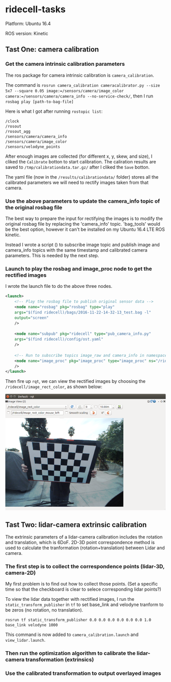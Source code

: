 # ridecell-tasks
Platform: Ubuntu 16.4

ROS version: Kinetic


## Tast One: camera calibration
### Get the camera intrinsic calibration parameters
The ros package for camera intrinsic calibration is `camera_calibration`.

The command is `rosrun camera_calibration cameracalibrator.py --size 5x7 --square 0.05 image:=/sensors/camera/image_color camera:=/sensors/camera/camera_info --no-service-check/`, then I run `rosbag play [path-to-bag-file]`

Here is what I got after running `rostopic list`:
```
/clock
/rosout
/rosout_agg
/sensors/camera/camera_info
/sensors/camera/image_color
/sensors/velodyne_points
```
After enough images are collected (for different x, y, skew, and size), I cliked the `Calibrate` botton to start calibration. The caliration results are saved to `/tmp/calibrationdata.tar.gz/` after I cliked the `Save` botton.

The yaml file (now in the `/results/calibrationdata/` folder) stores all the calibrated parameters we will need to rectify images taken from that camera.

### Use the above parameters to update the camera_info topic of the original rosbag file 
The best way to prepare the input for rectifying the images is to modify the original rosbag file by replacing the 'camera_info' topic. 'bag_tools' would be the best option, however it can't be installed on my Ubuntu 16.4 LTE ROS kinetic.

Instead I wrote a script () to subscribe image topic and publish image and camera_info topics with the same timestamp and calibrated camera parameters. This is needed by the next step.


### Launch to play the rosbag and image_proc node to get the rectified images

I wrote the launch file to do the above three nodes.

```xml
<launch>
	<!-- Play the rosbag file to publish original sensor data -->
	<node name="rosbag" pkg="rosbag" type="play" 
	args="$(find ridecell)/bags/2016-11-22-14-32-13_test.bag -l"
	output="screen"
	/>

	<node name="subpub" pkg="ridecell" type="pub_camera_info.py"
	args="$(find ridecell)/config/ost.yaml" 
	/>

	<!-- Run to subscribe topics image_raw and camera_info in namespace, eg., defined in ns="/ridecell" -->
	<node name="image_proc" pkg="image_proc" type="image_proc" ns="/ridecell" output="screen"
	/>
</launch>

```

Then fire up `rqt`, we can view the rectified images by choosing the `/ridecell/image_rect_color`, as shown below:

![Task One: Image Rectification](results/rqt_rectified_image.png)


## Tast Two: lidar-camera extrinsic calibration

The extrinsic parameters of a lidar-camera calibration includes the rotation and translation, which is 6DoF. 2D-3D point correspondence method is used to calculate the tranformation (rotation+translation) between Lidar and camera. 

### The first step is to collect the correspondence points (lidar-3D, camera-2D)
My first problem is to find out how to collect those points. (Set a specific time so that the checkboard is clear to selece corresponding lidar points?)

To view the lidar data together with rectified images, I run the `static_transform_publisher` in `tf` to set base_link and velodyne tranform to be zeros (no rotation, no translation).
```
rosrun tf static_transform_publisher 0.0 0.0 0.0 0.0 0.0 0.0 1.0 base_link velodyne 1000
```
This command is now added to `camera_calibration.launch` and `view_lidar.launch`.




### Then run the optimization algorithm to calibrate the lidar-camera transformation (extrinsics)

### Use the calibrated transformation to output overlayed images




